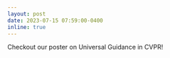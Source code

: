 ```yaml
---
layout: post
date: 2023-07-15 07:59:00-0400
inline: true
---
```


Checkout our poster on Universal Guidance in CVPR!
